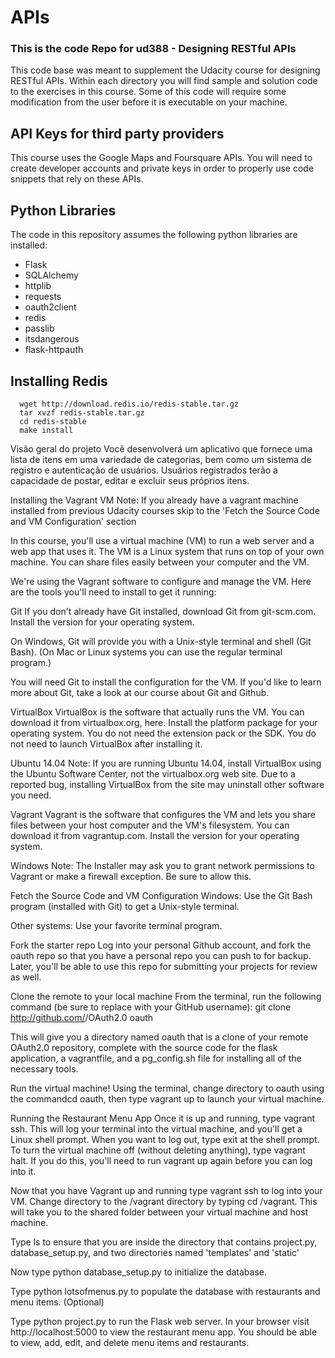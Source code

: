 # APIs
### This is the code Repo for ud388 - Designing RESTful APIs

This code base was meant to supplement the Udacity course for designing RESTful APIs.  Within each directory you will find sample and solution code to the exercises in this course.  Some of this code will require some modification from the user before it is executable on your machine.

## API Keys for third party providers
This course uses the Google Maps and Foursquare APIs. You will need to create developer accounts and private keys in order to properly use code snippets that rely on these APIs.

## Python Libraries
The code in this repository assumes the following python libraries are installed:
* Flask
* SQLAlchemy
* httplib
* requests
* oauth2client
* redis
* passlib
* itsdangerous
* flask-httpauth

## Installing Redis
      wget http://download.redis.io/redis-stable.tar.gz
      tar xvzf redis-stable.tar.gz
      cd redis-stable
      make install

Visão geral do projeto
Você desenvolverá um aplicativo que fornece uma lista de itens em uma variedade de categorias, bem como um sistema de registro e autenticação de usuários. Usuários registrados terão a capacidade de postar, editar e excluir seus próprios itens.

Installing the Vagrant VM
Note: If you already have a vagrant machine installed from previous Udacity courses skip to the 'Fetch the Source Code and VM Configuration' section

In this course, you'll use a virtual machine (VM) to run a web server and a web app that uses it. The VM is a Linux system that runs on top of your own machine. You can share files easily between your computer and the VM.

We're using the Vagrant software to configure and manage the VM. Here are the tools you'll need to install to get it running:

Git
If you don't already have Git installed, download Git from git-scm.com. Install the version for your operating system.

On Windows, Git will provide you with a Unix-style terminal and shell (Git Bash). (On Mac or Linux systems you can use the regular terminal program.)

You will need Git to install the configuration for the VM. If you'd like to learn more about Git, take a look at our course about Git and Github.

VirtualBox
VirtualBox is the software that actually runs the VM. You can download it from virtualbox.org, here. Install the platform package for your operating system. You do not need the extension pack or the SDK. You do not need to launch VirtualBox after installing it.

Ubuntu 14.04 Note: If you are running Ubuntu 14.04, install VirtualBox using the Ubuntu Software Center, not the virtualbox.org web site. Due to a reported bug, installing VirtualBox from the site may uninstall other software you need.

Vagrant
Vagrant is the software that configures the VM and lets you share files between your host computer and the VM's filesystem. You can download it from vagrantup.com. Install the version for your operating system.

Windows Note: The Installer may ask you to grant network permissions to Vagrant or make a firewall exception. Be sure to allow this.

Fetch the Source Code and VM Configuration
Windows: Use the Git Bash program (installed with Git) to get a Unix-style terminal.

Other systems: Use your favorite terminal program.

Fork the starter repo
Log into your personal Github account, and fork the oauth repo so that you have a personal repo you can push to for backup. Later, you'll be able to use this repo for submitting your projects for review as well.

Clone the remote to your local machine
From the terminal, run the following command (be sure to replace <username> with your GitHub username): git clone http://github.com/<username>/OAuth2.0 oauth

This will give you a directory named oauth that is a clone of your remote OAuth2.0 repository, complete with the source code for the flask application, a vagrantfile, and a pg_config.sh file for installing all of the necessary tools.

Run the virtual machine!
Using the terminal, change directory to oauth using the commandcd oauth, then type vagrant up to launch your virtual machine.

Running the Restaurant Menu App
Once it is up and running, type vagrant ssh. This will log your terminal into the virtual machine, and you'll get a Linux shell prompt. When you want to log out, type exit at the shell prompt. To turn the virtual machine off (without deleting anything), type vagrant halt. If you do this, you'll need to run vagrant up again before you can log into it.

Now that you have Vagrant up and running type vagrant ssh to log into your VM. Change directory to the /vagrant directory by typing cd /vagrant. This will take you to the shared folder between your virtual machine and host machine.

Type ls to ensure that you are inside the directory that contains project.py, database_setup.py, and two directories named 'templates' and 'static'

Now type python database_setup.py to initialize the database.

Type python lotsofmenus.py to populate the database with restaurants and menu items. (Optional)

Type python project.py to run the Flask web server. In your browser visit http://localhost:5000 to view the restaurant menu app. You should be able to view, add, edit, and delete menu items and restaurants.